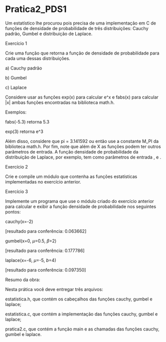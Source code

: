 # Pratica2_PDS1

Um estatístico lhe procurou pois precisa de uma implementação em C de funções de densidade de probabilidade de três distribuições: Cauchy padrão, Gumbel e distribuição de Laplace. 

Exercício 1

Crie uma função que retorna a função de densidade de probabilidade  para cada uma dessas distribuições.

a) Cauchy padrão

b) Gumbel

c) Laplace

Considere usar as funções exp(x) para calcular e^x e fabs(x) para calcular |x| ambas funções encontradas na biblioteca math.h. 

Exemplos:

fabs(-5.3) retorna 5.3 

exp(3) retorna e^3 

Além disso, considere que pi = 3.141592 ou então use a constante M_PI da biblioteca math.h. Por fim, note que além de X as funções podem ter outros parâmetros de entrada. A função densidade de probabilidade da distribuição de Laplace, por exemplo, tem como parâmetros de entrada ,  e .


Exercício 2

Crie e compile um módulo que contenha as funções estatísticas implementadas no exercício anterior.


Exercício 3

Implemente um programa que use o módulo criado do exercício anterior para calcular e exibir a função densidade de probabilidade nos seguintes pontos:

cauchy(x=-2) 

[resultado para conferência: 0.063662]

gumbel(x=0, $\mu$=0.5, $\beta$=2)

[resultado para conferência: 0.177786]

laplace(x=-6, $\mu$=-5, $b$=4)

[resultado para conferência: 0.097350]


Resumo da obra:

Nesta prática você deve entregar três arquivos:

estatistica.h, que contém os cabeçalhos das funções cauchy, gumbel e laplace;

estatistica.c, que contém a implementação das funções cauchy, gumbel e laplace;

pratica2.c, que contém a função main e as chamadas das funções cauchy, gumbel e laplace.

